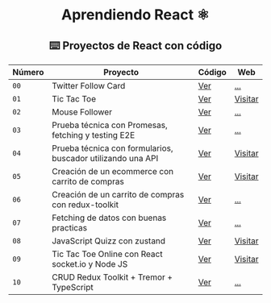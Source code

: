 <div align="center">

# Aprendiendo React ⚛️

## ⌨️ Proyectos de React con código

| Número | Proyecto | Código | Web |
| --- | --- | --- | --- |
| `00` | Twitter Follow Card | [Ver](projects/00-twitter-followCard/) | [...]() |
| `01` | Tic Tac Toe | [Ver](projects/01-tic-tac-toe/) | [Visitar](https://kevg1t.github.io/tic-tac-toe/) |
| `02` | Mouse Follower | [Ver](projects/02-useEfect-example/) | [...]() |
| `03` | Prueba técnica con Promesas, fetching y testing E2E | [Ver](projects/03-prueba-tecnica) | [...]() |
| `04` | Prueba técnica con formularios, buscador utilizando una API | [Ver](projects/04-useRef-useMemo-useCallback) | [Visitar](https://kevg1t.github.io/Movies_Search/) |
| `05` | Creación de un ecommerce con carrito de compras | [Ver](projects/05-shopping-car) | [Visitar](https://kevg1t.github.io/Shopping-cart/) |
| `06` | Creación de un carrito de compras con redux-toolkit | [Ver](projects/06-redux-toolkit-shopping-cart) | [...]() |
| `07` | Fetching de datos con buenas practicas | [Ver](projects/07-fetching-abortController) | [...]() |
| `08` | JavaScript Quizz con zustand | [Ver](projects/08-zustand-JavaScript-Quizz) | [Visitar](https://kevg1t.github.io/JavaScriptQuizz/) |
| `09` | Tic Tac Toe Online con React socket.io y Node JS | [Ver](https://github.com/KevG1t/tic-tac-toe-online) | [Visitar](https://tic-tac-toe-online-nine.vercel.app/) |
| `10` | CRUD Redux Toolkit + Tremor + TypeScript | [Ver](https://github.com/KevG1t/react/tree/master/projects/10-CRUD-REDUX-TOOLKIT-TREMOR) | [...]() |